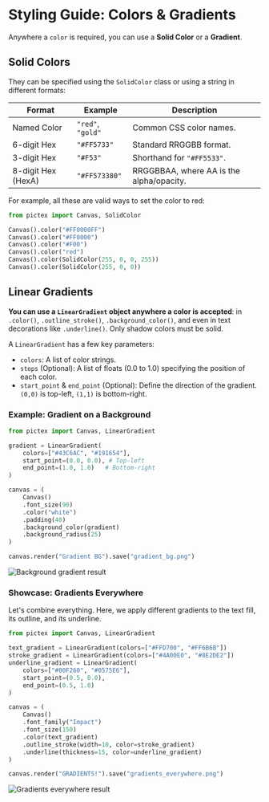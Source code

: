# Styling Guide: Colors & Gradients

Anywhere a `color` is required, you can use a **Solid Color** or a **Gradient**.

## Solid Colors

They can be specified using the `SolidColor` class or using a string in different formats:

| Format           | Example         | Description                               |
| ---------------- | --------------- | ----------------------------------------- |
| Named Color      | `"red"`, `"gold"` | Common CSS color names.                   |
| 6-digit Hex      | `"#FF5733"`     | Standard RRGGBB format.                   |
| 3-digit Hex      | `"#F53"`         | Shorthand for `"#FF5533"`.                |
| 8-digit Hex (HexA) | `"#FF573380"`   | RRGGBBAA, where AA is the alpha/opacity. |

For example, all these are valid ways to set the color to red:

```python
from pictex import Canvas, SolidColor

Canvas().color("#FF0000FF")
Canvas().color("#FF0000")
Canvas().color("#F00")
Canvas().color("red")
Canvas().color(SolidColor(255, 0, 0, 255))
Canvas().color(SolidColor(255, 0, 0))
```

## Linear Gradients

**You can use a `LinearGradient` object anywhere a color is accepted**: in `.color()`, `.outline_stroke()`, `.background_color()`, and even in text decorations like `.underline()`. Only shadow colors must be solid.

A `LinearGradient` has a few key parameters:
-   `colors`: A list of color strings.
-   `stops` (Optional): A list of floats (0.0 to 1.0) specifying the position of each color.
-   `start_point` & `end_point` (Optional): Define the direction of the gradient. `(0,0)` is top-left, `(1,1)` is bottom-right.

### Example: Gradient on a Background

```python
from pictex import Canvas, LinearGradient

gradient = LinearGradient(
    colors=["#43C6AC", "#191654"],
    start_point=(0.0, 0.0), # Top-left
    end_point=(1.0, 1.0)   # Bottom-right
)

canvas = (
    Canvas()
    .font_size(90)
    .color("white")
    .padding(40)
    .background_color(gradient)
    .background_radius(25)
)

canvas.render("Gradient BG").save("gradient_bg.png")
```

![Background gradient result](https://res.cloudinary.com/dlvnbnb9v/image/upload/v1753831764/colors-1_xjwcp3.png)

### Showcase: Gradients Everywhere

Let's combine everything. Here, we apply different gradients to the text fill, its outline, and its underline.

```python
from pictex import Canvas, LinearGradient

text_gradient = LinearGradient(colors=["#FFD700", "#FF6B6B"])
stroke_gradient = LinearGradient(colors=["#4A00E0", "#8E2DE2"])
underline_gradient = LinearGradient(
    colors=["#00F260", "#0575E6"],
    start_point=(0.5, 0.0),
    end_point=(0.5, 1.0)
)

canvas = (
    Canvas()
    .font_family("Impact")
    .font_size(150)
    .color(text_gradient)
    .outline_stroke(width=10, color=stroke_gradient)
    .underline(thickness=15, color=underline_gradient)
)

canvas.render("GRADIENTS!").save("gradients_everywhere.png")
```

![Gradients everywhere result](https://res.cloudinary.com/dlvnbnb9v/image/upload/v1753831764/colors-2_usxxzb.png)